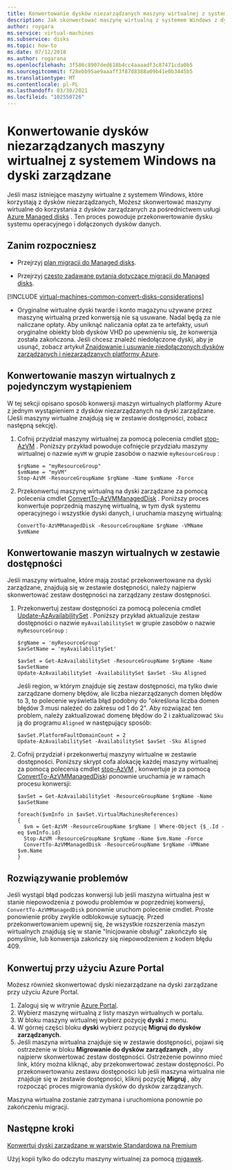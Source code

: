 ```yaml
---
title: Konwertowanie dysków niezarządzanych maszyny wirtualnej z systemem Windows na dyski zarządzane
description: Jak skonwertować maszynę wirtualną z systemem Windows z dysków niezarządzanych do dysków zarządzanych przy użyciu programu PowerShell w modelu wdrażania Menedżer zasobów
author: roygara
ms.service: virtual-machines
ms.subservice: disks
ms.topic: how-to
ms.date: 07/12/2018
ms.author: rogarana
ms.openlocfilehash: 3f586c8907ded618b4cc4aaaadf3c87471cda0b5
ms.sourcegitcommit: f28ebb95ae9aaaff3f87d8388a09b41e0b3445b5
ms.translationtype: MT
ms.contentlocale: pl-PL
ms.lasthandoff: 03/30/2021
ms.locfileid: "102550726"
---
```

# <a name="convert-a-windows-virtual-machine-from-unmanaged-disks-to-managed-disks"></a>Konwertowanie dysków niezarządzanych maszyny wirtualnej z systemem Windows na dyski zarządzane

Jeśli masz istniejące maszyny wirtualne z systemem Windows, które korzystają z dysków niezarządzanych, Możesz skonwertować maszyny wirtualne do korzystania z dysków zarządzanych za pośrednictwem usługi [Azure Managed disks](../managed-disks-overview.md) . Ten proces powoduje przekonwertowanie dysku systemu operacyjnego i dołączonych dysków danych.

 

## <a name="before-you-begin"></a>Zanim rozpoczniesz


* Przejrzyj [plan migracji do Managed disks](on-prem-to-azure.md#plan-for-the-migration-to-managed-disks).

* Przejrzyj [często zadawane pytania dotyczące migracji do Managed disks](../faq-for-disks.md#migrate-to-managed-disks).

[!INCLUDE [virtual-machines-common-convert-disks-considerations](../../../includes/virtual-machines-common-convert-disks-considerations.md)]

* Oryginalne wirtualne dyski twarde i konto magazynu używane przez maszynę wirtualną przed konwersją nie są usuwane. Nadal będą za nie naliczane opłaty. Aby uniknąć naliczania opłat za te artefakty, usuń oryginalne obiekty blob dysków VHD po upewnieniu się, że konwersja została zakończona. Jeśli chcesz znaleźć niedołączone dyski, aby je usunąć, zobacz artykuł [Znajdowanie i usuwanie niedołączonych dysków zarządzanych i niezarządzanych platformy Azure](find-unattached-disks.md).


## <a name="convert-single-instance-vms"></a>Konwertowanie maszyn wirtualnych z pojedynczym wystąpieniem
W tej sekcji opisano sposób konwersji maszyn wirtualnych platformy Azure z jednym wystąpieniem z dysków niezarządzanych na dyski zarządzane. (Jeśli maszyny wirtualne znajdują się w zestawie dostępności, zobacz następną sekcję). 

1. Cofnij przydział maszyny wirtualnej za pomocą polecenia cmdlet [stop-AzVM](/powershell/module/az.compute/stop-azvm) . Poniższy przykład powoduje cofnięcie przydziału maszyny wirtualnej o nazwie `myVM` w grupie zasobów o nazwie `myResourceGroup` : 

   ```azurepowershell-interactive
   $rgName = "myResourceGroup"
   $vmName = "myVM"
   Stop-AzVM -ResourceGroupName $rgName -Name $vmName -Force
   ```

2. Przekonwertuj maszynę wirtualną na dyski zarządzane za pomocą polecenia cmdlet [ConvertTo-AzVMManagedDisk](/powershell/module/az.compute/convertto-azvmmanageddisk) . Poniższy proces konwertuje poprzednią maszynę wirtualną, w tym dysk systemu operacyjnego i wszystkie dyski danych, i uruchamia maszynę wirtualną:

   ```azurepowershell-interactive
   ConvertTo-AzVMManagedDisk -ResourceGroupName $rgName -VMName $vmName
   ```



## <a name="convert-vms-in-an-availability-set"></a>Konwertowanie maszyn wirtualnych w zestawie dostępności

Jeśli maszyny wirtualne, które mają zostać przekonwertowane na dyski zarządzane, znajdują się w zestawie dostępności, należy najpierw skonwertować zestaw dostępności na zarządzany zestaw dostępności.

1. Przekonwertuj zestaw dostępności za pomocą polecenia cmdlet [Update-AzAvailabilitySet](/powershell/module/az.compute/update-azavailabilityset) . Poniższy przykład aktualizuje zestaw dostępności o nazwie `myAvailabilitySet` w grupie zasobów o nazwie `myResourceGroup` :

   ```azurepowershell-interactive
   $rgName = 'myResourceGroup'
   $avSetName = 'myAvailabilitySet'

   $avSet = Get-AzAvailabilitySet -ResourceGroupName $rgName -Name $avSetName
   Update-AzAvailabilitySet -AvailabilitySet $avSet -Sku Aligned 
   ```

   Jeśli region, w którym znajduje się zestaw dostępności, ma tylko dwie zarządzane domeny błędów, ale liczba niezarządzanych domen błędów to 3, to polecenie wyświetla błąd podobny do "określona liczba domen błędów 3 musi należeć do zakresu od 1 do 2". Aby rozwiązać ten problem, należy zaktualizować domenę błędów do 2 i zaktualizować `Sku` ją do programu `Aligned` w następujący sposób:

   ```azurepowershell-interactive
   $avSet.PlatformFaultDomainCount = 2
   Update-AzAvailabilitySet -AvailabilitySet $avSet -Sku Aligned
   ```

2. Cofnij przydział i przekonwertuj maszyny wirtualne w zestawie dostępności. Poniższy skrypt cofa alokację każdej maszyny wirtualnej za pomocą polecenia cmdlet [stop-AzVM](/powershell/module/az.compute/stop-azvm) , konwertuje je za pomocą [ConvertTo-AzVMManagedDisk](/powershell/module/az.compute/convertto-azvmmanageddisk)i ponownie uruchamia je w ramach procesu konwersji:

   ```azurepowershell-interactive
   $avSet = Get-AzAvailabilitySet -ResourceGroupName $rgName -Name $avSetName

   foreach($vmInfo in $avSet.VirtualMachinesReferences)
   {
     $vm = Get-AzVM -ResourceGroupName $rgName | Where-Object {$_.Id -eq $vmInfo.id}
     Stop-AzVM -ResourceGroupName $rgName -Name $vm.Name -Force
     ConvertTo-AzVMManagedDisk -ResourceGroupName $rgName -VMName $vm.Name
   }
   ```


## <a name="troubleshooting"></a>Rozwiązywanie problemów

Jeśli wystąpi błąd podczas konwersji lub jeśli maszyna wirtualna jest w stanie niepowodzenia z powodu problemów w poprzedniej konwersji, `ConvertTo-AzVMManagedDisk` ponownie uruchom polecenie cmdlet. Proste ponowienie próby zwykle odblokowuje sytuację.
Przed przekonwertowaniem upewnij się, że wszystkie rozszerzenia maszyn wirtualnych znajdują się w stanie "Inicjowanie obsługi" zakończyło się pomyślnie, lub konwersja zakończy się niepowodzeniem z kodem błędu 409.

## <a name="convert-using-the-azure-portal"></a>Konwertuj przy użyciu Azure Portal

Możesz również skonwertować dyski niezarządzane na dyski zarządzane przy użyciu Azure Portal.

1. Zaloguj się w witrynie [Azure Portal](https://portal.azure.com).
2. Wybierz maszynę wirtualną z listy maszyn wirtualnych w portalu.
3. W bloku maszyny wirtualnej wybierz pozycję **dyski** z menu.
4. W górnej części bloku **dyski** wybierz pozycję **Migruj do dysków zarządzanych**.
5. Jeśli maszyna wirtualna znajduje się w zestawie dostępności, pojawi się ostrzeżenie w bloku **Migrowanie do dysków zarządzanych** , aby najpierw skonwertować zestaw dostępności. Ostrzeżenie powinno mieć link, który można kliknąć, aby przekonwertować zestaw dostępności. Po przekonwertowaniu zestawu dostępności lub jeśli maszyna wirtualna nie znajduje się w zestawie dostępności, kliknij pozycję **Migruj** , aby rozpocząć proces migrowania dysków do dysków zarządzanych.

Maszyna wirtualna zostanie zatrzymana i uruchomiona ponownie po zakończeniu migracji.

## <a name="next-steps"></a>Następne kroki

[Konwertuj dyski zarządzane w warstwie Standardowa na Premium](convert-disk-storage.md)

Użyj kopii tylko do odczytu maszyny wirtualnej za pomocą [migawek](snapshot-copy-managed-disk.md).